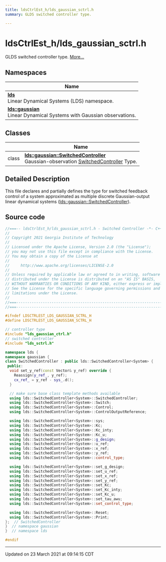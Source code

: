 ```yaml
---
title: ldsCtrlEst_h/lds_gaussian_sctrl.h
summary: GLDS switched controller type. 

---
```


# ldsCtrlEst_h/lds_gaussian_sctrl.h

GLDS switched controller type.  [More...](#detailed-description)



## Namespaces

| Name           |
| -------------- |
| **[lds](/ldsctrlest/docs/api/namespaces/namespacelds/)** <br>Linear Dynamical Systems (LDS) namespace.  |
| **[lds::gaussian](/ldsctrlest/docs/api/namespaces/namespacelds_1_1gaussian/)** <br>Linear Dynamical Systems with Gaussian observations.  |

## Classes

|                | Name           |
| -------------- | -------------- |
| class | **[lds::gaussian::SwitchedController](/ldsctrlest/docs/api/classes/classlds_1_1gaussian_1_1_switched_controller/)** <br>Gaussian-observation [SwitchedController]() Type.  |

## Detailed Description



This file declares and partially defines the type for switched feedback control of a system approximated as multiple discrete Gaussian-output linear dynamical systems ([lds::gaussian::SwitchedController](/ldsctrlest/docs/api/classes/classlds_1_1gaussian_1_1_switched_controller/)). 





## Source code

```cpp
//===-- ldsCtrlEst_h/lds_gaussian_sctrl.h - Switched Controller -*- C++ -*-===//
//
// Copyright 2021 Georgia Institute of Technology
//
// Licensed under the Apache License, Version 2.0 (the "License");
// you may not use this file except in compliance with the License.
// You may obtain a copy of the License at
//
//     http://www.apache.org/licenses/LICENSE-2.0
//
// Unless required by applicable law or agreed to in writing, software
// distributed under the License is distributed on an "AS IS" BASIS,
// WITHOUT WARRANTIES OR CONDITIONS OF ANY KIND, either express or implied.
// See the License for the specific language governing permissions and
// limitations under the License.
//
//===----------------------------------------------------------------------===//
//===----------------------------------------------------------------------===//

#ifndef LDSCTRLEST_LDS_GAUSSIAN_SCTRL_H
#define LDSCTRLEST_LDS_GAUSSIAN_SCTRL_H

// controller type
#include "lds_gaussian_ctrl.h"
// switched controller
#include "lds_sctrl.h"

namespace lds {
namespace gaussian {
class SwitchedController : public lds::SwitchedController<System> {
 public:
  void set_y_ref(const Vector& y_ref) override {
    Reassign(y_ref_, y_ref);
    cx_ref_ = y_ref - sys_.d();
  }

  // make sure base class template methods available
  using lds::SwitchedController<System>::SwitchedController;
  using lds::SwitchedController<System>::Switch;
  using lds::SwitchedController<System>::Control;
  using lds::SwitchedController<System>::ControlOutputReference;

  using lds::SwitchedController<System>::sys;
  using lds::SwitchedController<System>::Kc;
  using lds::SwitchedController<System>::Kc_inty;
  using lds::SwitchedController<System>::Kc_u;
  using lds::SwitchedController<System>::g_design;
  using lds::SwitchedController<System>::u_ref;
  using lds::SwitchedController<System>::x_ref;
  using lds::SwitchedController<System>::y_ref;
  using lds::SwitchedController<System>::control_type;

  using lds::SwitchedController<System>::set_g_design;
  using lds::SwitchedController<System>::set_u_ref;
  using lds::SwitchedController<System>::set_x_ref;
  using lds::SwitchedController<System>::set_y_ref;
  using lds::SwitchedController<System>::set_Kc;
  using lds::SwitchedController<System>::set_Kc_inty;
  using lds::SwitchedController<System>::set_Kc_u;
  using lds::SwitchedController<System>::set_tau_awu;
  using lds::SwitchedController<System>::set_control_type;

  using lds::SwitchedController<System>::Reset;
  using lds::SwitchedController<System>::Print;
};  // SwitchedController
}  // namespace gaussian
}  // namespace lds

#endif
```


-------------------------------

Updated on 23 March 2021 at 09:14:15 CDT
